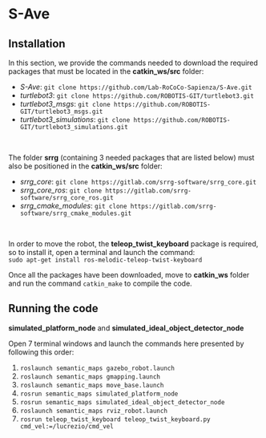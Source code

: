 # S-Ave

## Installation
In this section, we provide the commands needed to download the required packages that must be located in the **catkin_ws/src** folder:
* *S-Ave*: `git clone https://github.com/Lab-RoCoCo-Sapienza/S-Ave.git`
* *turtlebot3*: `git clone https://github.com/ROBOTIS-GIT/turtlebot3.git`
* *turtlebot3_msgs*: `git clone https://github.com/ROBOTIS-GIT/turtlebot3_msgs.git`
* *turtlebot3_simulations*: `git clone https://github.com/ROBOTIS-GIT/turtlebot3_simulations.git` </br>
</br>

The folder **srrg** (containing 3 needed packages that are listed below) must also be positioned in the **catkin_ws/src** folder:
* *srrg_core*: `git clone https://gitlab.com/srrg-software/srrg_core.git`
* *srrg_core_ros*: `git clone https://gitlab.com/srrg-software/srrg_core_ros.git`
* *srrg_cmake_modules*: `git clone https://gitlab.com/srrg-software/srrg_cmake_modules.git` </br>
</br>

In order to move the robot, the **teleop_twist_keyboard** package is required, so to install it, open a terminal and launch the command: </br> 
`sudo apt-get install ros-melodic-teleop-twist-keyboard` </br>

Once all the packages have been downloaded, move to **catkin_ws** folder and run the command `catkin_make` to compile the code. </br>

## Running the code
**simulated_platform_node** and **simulated_ideal_object_detector_node**

Open 7 terminal windows and launch the commands here presented by following this order:
  1. `roslaunch semantic_maps gazebo_robot.launch`
  2. `roslaunch semantic_maps gmapping.launch`
  3. `roslaunch semantic_maps move_base.launch`
  4. `rosrun semantic_maps simulated_platform_node`
  5. `rosrun semantic_maps simulated_ideal_object_detector_node`
  6. `roslaunch semantic_maps rviz_robot.launch`
  7. `rosrun teleop_twist_keyboard teleop_twist_keyboard.py cmd_vel:=/lucrezio/cmd_vel`
  
  

